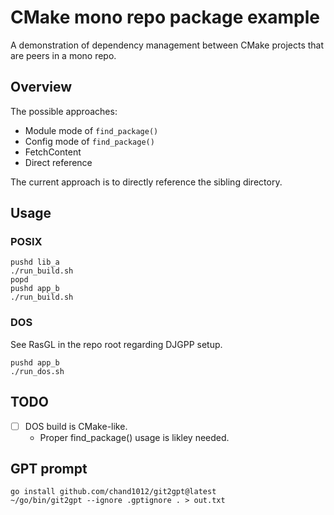 # CMake mono repo package example

A demonstration of dependency management between CMake projects that are peers in a mono repo.


## Overview

The possible approaches:

- Module mode of `find_package()`
- Config mode of `find_package()`
- FetchContent
- Direct reference

The current approach is to directly reference the sibling directory.


## Usage

### POSIX

```
pushd lib_a
./run_build.sh
popd
pushd app_b
./run_build.sh

```

### DOS

See RasGL in the repo root regarding DJGPP setup.

```
pushd app_b
./run_dos.sh
```

## TODO

- [ ] DOS build is CMake-like.
  - Proper find_package() usage is likley needed.


## GPT prompt

```
go install github.com/chand1012/git2gpt@latest
~/go/bin/git2gpt --ignore .gptignore . > out.txt
```